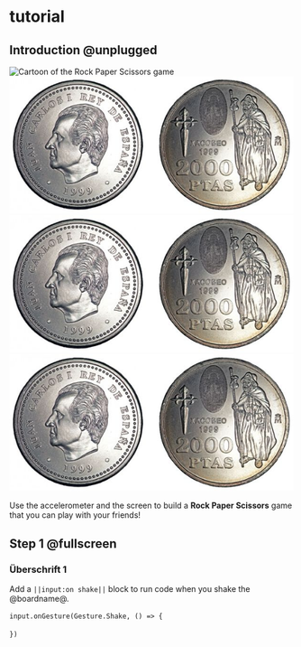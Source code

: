 # tutorial

## Introduction @unplugged

![Cartoon of the Rock Paper Scissors game](/static/mb/projects/a4-motion.png)
![Relativ](./docs/static/Kopf_zahl.jpg)
![Absolut](/docs/static/Kopf_zahl.jpg)
![relativ](docs/static/Kopf_zahl.jpg)

Use the accelerometer and the screen to build a **Rock Paper Scissors** game that you can play with your friends!

## Step 1 @fullscreen
### Überschrift 1
Add a ``||input:on shake||`` block to run code when you shake the @boardname@.

```blocks
input.onGesture(Gesture.Shake, () => {

})
```
